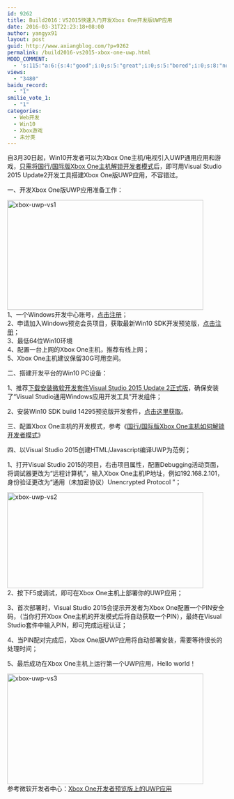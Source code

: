 ```yaml
---
id: 9262
title: Build2016：VS2015快速入门开发Xbox One开发版UWP应用
date: 2016-03-31T22:23:18+08:00
author: yangyx91
layout: post
guid: http://www.axiangblog.com/?p=9262
permalink: /build2016-vs2015-xbox-one-uwp.html
MOOD_COMMENT:
  - 's:115:"a:6:{s:4:"good";i:0;s:5:"great";i:0;s:5:"bored";i:0;s:8:"nonsense";i:0;s:13:"notunderstand";i:0;s:7:"passing";i:0;}";'
views:
  - "3480"
baidu_record:
  - "1"
smilie_vote_1:
  - "1"
categories:
  - Web开发
  - Win10
  - Xbox游戏
  - 未分类
---
```

自3月30日起，Win10开发者可以为Xbox One主机/电视引入UWP通用应用和游戏，<a href="http://www.axiangblog.com/xbox-one-win10-dev-mod.html" target="_blank" rel="nofollow" >只需将国行/国际版Xbox One主机解锁开发者模式</a>后，即可用Visual Studio 2015 Update2开发工具搭建Xbox One版UWP应用，不容错过。

一、开发Xbox One版UWP应用准备工作：

<a href="http://www.axiangblog.com/build2016%ef%bc%9avs2015%e5%bf%ab%e9%80%9f%e5%85%a5%e9%97%a8%e5%bc%80%e5%8f%91xbox-one%e5%bc%80%e5%8f%91%e7%89%88uwp%e5%ba%94%e7%94%a8.html/xbox-uwp-vs1" rel="attachment wp-att-9263" target="_blank"  rel="nofollow" ><img loading="lazy" class="aligncenter size-full wp-image-9263" src="http://www.axiangblog.com/wp-content/uploads/2016/03/xbox-uwp-vs1.jpg" alt="xbox-uwp-vs1" width="450" height="252" /></a>  
1、一个Windows开发中心账号，<a href="https://dev.windows.com/" target="_blank" rel="nofollow" >点击注册</a>；  
2、申请加入Windows预览会员项目，获取最新Win10 SDK开发预览版，<a href="https://insider.windows.com/" target="_blank" rel="nofollow" >点击注册</a>；  
3、最低64位Win10环境  
4、配置一台上网的Xbox One主机，推荐有线上网；  
5、Xbox One主机建议保留30G可用空间。

二、搭建开发平台的Win10 PC设备：

1、推荐<a href="http://www.axiangblog.com/visual-studio-2015-update2.html" target="_blank" rel="nofollow" >下载安装微软开发套件Visual Studio 2015 Update 2正式版</a>，确保安装了“Visual Studio通用Windows应用开发工具”开发组件；

2、安装Win10 SDK build 14295预览版开发套件，<a href="http://go.microsoft.com/fwlink/p/?LinkId=780552" target="_blank" rel="nofollow" >点击这里获取</a>。

三、配置Xbox One主机的开发模式，参考《<a href="http://www.axiangblog.com/xbox-one-win10-dev-mod.html" target="_blank" rel="nofollow" >国行/国际版Xbox One主机如何解锁开发者模式</a>》

四、以Visual Studio 2015创建HTML/Javascript编译UWP为范例；

1、打开Visual Studio 2015的项目，右击项目属性，配置Debugging活动页面，将调试器更改为“远程计算机”，输入Xbox One主机IP地址，例如192.168.2.101，身份验证更改为“通用（未加密协议）Unencrypted Protocol ”；

<a href="http://www.axiangblog.com/build2016%ef%bc%9avs2015%e5%bf%ab%e9%80%9f%e5%85%a5%e9%97%a8%e5%bc%80%e5%8f%91xbox-one%e5%bc%80%e5%8f%91%e7%89%88uwp%e5%ba%94%e7%94%a8.html/xbox-uwp-vs2" rel="attachment wp-att-9264" target="_blank"  rel="nofollow" ><img loading="lazy" class="aligncenter size-full wp-image-9264" src="http://www.axiangblog.com/wp-content/uploads/2016/03/xbox-uwp-vs2.jpg" alt="xbox-uwp-vs2" width="450" height="220" /></a>  
2、按下F5或调试，即可在Xbox One主机上部署你的UWP应用；

3、首次部署时，Visual Studio 2015会提示开发者为Xbox One配置一个PIN安全码，（当你打开Xbox One主机的开发模式后将自动获取一个PIN），最终在Visual Studio套件中输入PIN，即可完成远程认证；

4、当PIN配对完成后，Xbox One版UWP应用将自动部署安装，需要等待很长的处理时间；

5、最后成功在Xbox One主机上运行第一个UWP应用，Hello world！

<a href="http://www.axiangblog.com/build2016%ef%bc%9avs2015%e5%bf%ab%e9%80%9f%e5%85%a5%e9%97%a8%e5%bc%80%e5%8f%91xbox-one%e5%bc%80%e5%8f%91%e7%89%88uwp%e5%ba%94%e7%94%a8.html/xbox-uwp-vs3" rel="attachment wp-att-9265" target="_blank"  rel="nofollow" ><img loading="lazy" class="aligncenter size-full wp-image-9265" src="http://www.axiangblog.com/wp-content/uploads/2016/03/xbox-uwp-vs3.jpg" alt="xbox-uwp-vs3" width="450" height="253" /></a>  
参考微软开发者中心：<a href="https://developer.microsoft.com/zh-cn/windows/windows-apps/uwp-on-xbox" target="_blank" rel="nofollow" >Xbox One开发者预览版上的UWP应用</a>